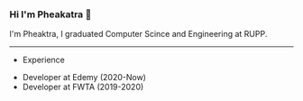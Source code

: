 ### Hi I'm Pheakatra  👋

I'm Pheaktra, I graduated Computer Scince and Engineering at RUPP.

__________________________________________________________________

- Experience 

* Developer at Edemy (2020-Now)
* Developer at FWTA (2019-2020)


